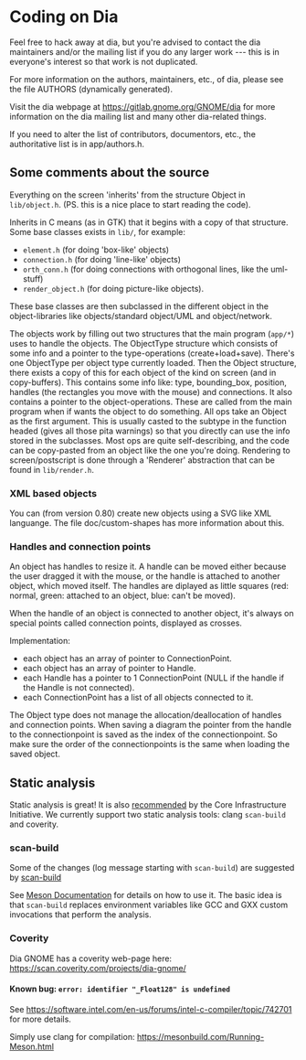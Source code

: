 # Coding on Dia

Feel free to hack away at dia, but you're advised to contact
the dia maintainers and/or the mailing list if you do any
larger work --- this is in everyone's interest so that work is
not duplicated.

For more information on the authors, maintainers, etc., of dia,
please see the file AUTHORS (dynamically generated).

Visit the dia webpage at https://gitlab.gnome.org/GNOME/dia
for more information on the dia mailing list and many other
dia-related things.

If you need to alter the list of contributors, documentors,
etc., the authoritative list is in app/authors.h.


## Some comments about the source
Everything on the screen 'inherits' from the structure Object
in `lib/object.h`. (PS. this is a nice place to start reading the code).

Inherits in C means (as in GTK) that it begins with a copy of that structure.
Some base classes exists in `lib/`, for example:

- `element.h` (for doing 'box-like' objects)
- `connection.h` (for doing 'line-like' objects)
- `orth_conn.h` (for doing connections with orthogonal lines, like the uml-stuff)
- `render_object.h` (for doing picture-like objects).

These base classes are then subclassed in the different object in the
object-libraries like objects/standard object/UML and object/network.

The objects work by filling out two structures that the main program (`app/*`)
uses to handle the objects. The ObjectType structure which consists of some
info and a pointer to the type-operations (create+load+save). There's one
ObjectType per object type currently loaded. Then the Object structure, there
exists a copy of this for each object of the kind on screen (and in
copy-buffers). This contains some info like: type, bounding_box, position,
handles (the rectangles you move with the mouse) and connections. It also
contains a pointer to the object-operations. These are called from the main
program when if wants the object to do something. All ops take an Object as
the first argument. This is usually casted to the subtype in the function
headed (gives all those pita warnings) so that you directly can use the info
stored in the subclasses. Most ops are quite self-describing, and the code can
be copy-pasted from an object like the one you're doing. Rendering to
screen/postscript is done through a 'Renderer' abstraction that can be found
in `lib/render.h`.

### XML based objects
You can (from version 0.80) create new objects using a SVG like XML languange.
The file doc/custom-shapes has more information about this.

### Handles and connection points
An object has handles to resize it. A handle can be moved either because
the user dragged it with the mouse, or the handle is attached to another
object, which moved itself. The handles are diplayed as little squares
(red: normal, green: attached to an object, blue: can't be moved).

When the handle of an object is connected to another object, it's always
on special points called connection points, displayed as crosses.

Implementation:

- each object has an array of pointer to ConnectionPoint.
- each object has an array of pointer to Handle.
- each Handle has a pointer to 1 ConnectionPoint (NULL if the handle if
the Handle is not connected).
- each ConnectionPoint has a list of all objects connected to it.

The Object type does not manage the allocation/deallocation of handles and
connection points. When saving a diagram the pointer from the handle to
the connectionpoint is saved as the index of the connectionpoint. So make
sure the order of the connectionpoints is the same when loading the saved
object.

## Static analysis

Static analysis is great!
It is also [recommended](https://github.com/coreinfrastructure/best-practices-badge/blob/master/doc/criteria.md#static_analysis) by the Core Infrastructure Initiative.
We currently support two static analysis tools: clang `scan-build` and coverity.

### scan-build

Some of the changes (log message starting with `scan-build`) are suggested
by [scan-build](http://clang-analyzer.llvm.org/scan-build)

See [Meson Documentation](https://mesonbuild.com/Using-multiple-build-directories.html#specialized-uses)
for details on how to use it.  The basic idea is that `scan-build` replaces
environment variables like GCC and GXX custom invocations that perform the
analysis.

### Coverity

Dia GNOME has a coverity web-page here: https://scan.coverity.com/projects/dia-gnome/

#### Known bug: `error: identifier "_Float128" is undefined`
See https://software.intel.com/en-us/forums/intel-c-compiler/topic/742701 for more details.

Simply use clang for compilation: https://mesonbuild.com/Running-Meson.html


